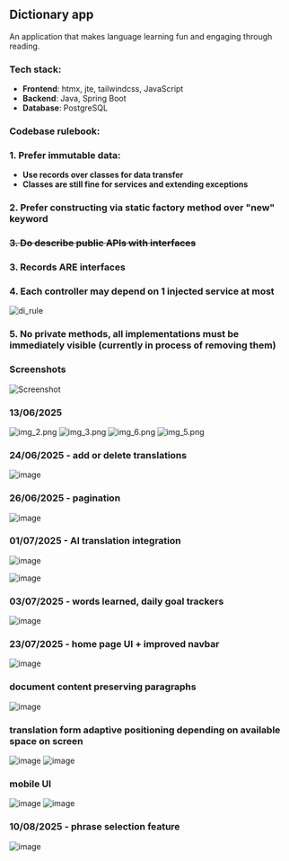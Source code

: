 ## Dictionary app
An application that makes language learning fun and engaging through reading.

### Tech stack:
- **Frontend**: htmx, jte, tailwindcss, JavaScript
- **Backend**: Java, Spring Boot
- **Database**: PostgreSQL

### Codebase rulebook:
### 1. Prefer immutable data:
- **Use records over classes for data transfer**
- **Classes are still fine for services and extending exceptions**
### 2. Prefer constructing via static factory method over "new" keyword
### ~~3. Do describe public APIs with interfaces~~ 
### 3. Records ARE interfaces
### 4. Each controller may depend on 1 injected service at most
![di_rule](readme_resources/di_rule.png)
### 5. No private methods, all implementations must be immediately visible (currently in process of removing them)

### Screenshots
![Screenshot](readme_resources/img.png)

### 13/06/2025
![img_2.png](readme_resources/img_2.png)
![img_3.png](readme_resources/img_3.png)
![img_6.png](readme_resources/img_6.png)
![img_5.png](readme_resources/img_5.png)

### 24/06/2025 - add or delete translations
![image](https://github.com/user-attachments/assets/09cd9cb4-f07d-4b84-8f39-a0196701d89b)

### 26/06/2025 - pagination
![image](https://github.com/user-attachments/assets/4ff714d6-b816-4ff5-8382-c7c15c0ba39e)

### 01/07/2025 - AI translation integration

![image](https://github.com/user-attachments/assets/16360693-bf8f-41e3-a269-1a42510eeb23)

![image](https://github.com/user-attachments/assets/adeaf5a4-f026-4563-8159-e0402d7e8406)

### 03/07/2025 - words learned, daily goal trackers
![image](https://github.com/user-attachments/assets/b1ebcd42-fe2a-4827-9e99-7adb527cb9d5)

### 23/07/2025 - home page UI + improved navbar
![image](readme_resources/23-07-2025-1.png)

### document content preserving paragraphs
![image](readme_resources/23-07-2025-2.png)

### translation form adaptive positioning depending on available space on screen
![image](readme_resources/23-07-2025-3.png)
![image](readme_resources/23-07-2025-4.png)

### mobile UI
![image](readme_resources/23-07-2025-5.png)
![image](readme_resources/23-07-2025-6.png)

### 10/08/2025 - phrase selection feature
![image](readme_resources/10-08-2025-1.png)


